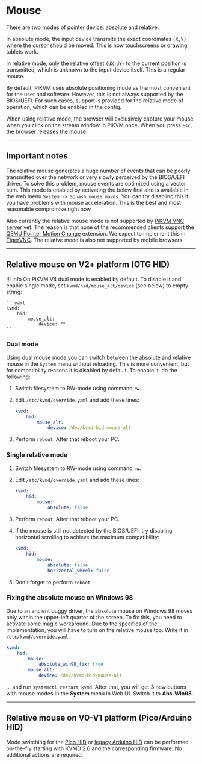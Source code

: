 # Mouse

There are two modes of pointer device: absolute and relative.

In absolute mode, the input device transmits the exact coordinates `(X,Y)` where the cursor should be moved. This is how touchscreens or drawing tablets work.

In relative mode, only the relative offset `(dX,dY)` to the current position is transmitted, which is unknown to the input device itself. This is a regular mouse.

By default, PiKVM uses absolute positioning mode as the most convenient for the user and software.
However, this is not always supported by the BIOS/UEFI.
For such cases, support is provided for the relative mode of operation, which can be enabled in the config.

When using relative mode, the browser will exclusively capture your mouse when you click on the stream window in PiKVM once.
When you press `Esc`, the browser releases the mouse.


-----
## Important notes

The relative mouse generates a huge number of events that can be poorly transmitted over the network or very slowly perceived by the BIOS/UEFI driver. To solve this problem, mouse events are optimized using a vector sum. This mode is enabled by activating the below first and is available in the web menu `System -> Squash mouse moves`. You can try disabling this if you have problems with mouse acceleration. This is the best and most reasonable compromise right now.

Also currently the relative mouse mode is not supported by [PiKVM VNC server](vnc.md) yet. The reason is that none of the recommended clients support the [QEMU Pointer Motion Change](https://github.com/rfbproto/rfbproto/blob/master/rfbproto.rst#qemu-pointer-motion-change-pseudo-encoding) extension. 
We expect to implement this in [TigerVNC](https://github.com/TigerVNC/tigervnc/issues/619). The relative mode is also not supported by mobile browsers.


-----
## Relative mouse on V2+ platform (OTG HID)

!!! info
	On PiKVM V4 dual mode is enabled by default. To disable it and enable single mode, set `kvmd/hid/mouse_alt/device` (see below) to empty string:

    ```yaml
    kvmd:
        hid:
            mouse_alt:
				device: ""
    ```


### Dual mode

Using dual mouse mode you can switch between the absolute and relative mouse in the `System` menu without reloading.
This is more convenient, but for compatibility reasons it is disabled by default. To enable it, do the following:

1. Switch filesystem to RW-mode using command `rw`.

2. Edit `/etc/kvmd/override.yaml` and add these lines:

    ```yaml
    kvmd:
        hid:
            mouse_alt:
                device: /dev/kvmd-hid-mouse-alt
    ```

3. Perform `reboot`. After that reboot your PC.


### Single relative mode

1. Switch filesystem to RW-mode using command `rw`.

2. Edit `/etc/kvmd/override.yaml` and add these lines:

    ```yaml
    kvmd:
        hid:
            mouse:
                absolute: false
    ```

3. Perform `reboot`. After that reboot your PC.

4. If the mouse is still not detected by the BIOS/UEFI, try disabling horizontal scrolling to achieve the maximum compatibility:

    ```yaml
    kvmd:
        hid:
            mouse:
                absolute: false
                horizontal_wheel: false
    ```

5. Don't forget to perform `reboot`.


### Fixing the absolute mouse on Windows 98

Due to an ancient buggy driver, the absolute mouse on Windows 98 moves only within the upper-left quarter of the screen. To fix this, you need to activate some magic workaround. Due to the specifics of the implementation, you will have to turn on the relative mouse too. Write it in `/etc/kvmd/override.yaml`:

```yaml
kvmd:
    hid:
        mouse:
            absolute_win98_fix: true
        mouse_alt:
            device: /dev/kvmd-hid-mouse-alt
```

... and run `systemctl restart kvmd`. After that, you will get 3 new buttons with mouse modes in the **System** menu in Web UI. Switch it to **Abs-Win98**.


-----
## Relative mouse on V0-V1 platform (Pico/Arduino HID)

Mode switching for the [Pico HID](pico_hid.md) or [legacy Arduino HID](arduino_hid.md) can be performed on-the-fly starting with KVMD 2.6 and the corresponding firmware. No additional actions are required.

